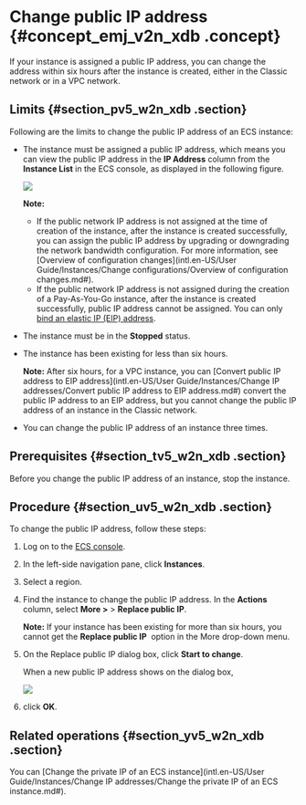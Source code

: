 # Change public IP address {#concept_emj_v2n_xdb .concept}

If your instance is assigned a public IP address, you can change the address within six hours after the instance is created, either in the Classic network or in a VPC network.

## Limits {#section_pv5_w2n_xdb .section}

Following are the limits to change the public IP address of an ECS instance:

-   The instance must be assigned a public IP address, which means you can view the public IP address in the **IP Address** column from the **Instance List** in the ECS console, as displayed in the following figure. 

    ![](http://static-aliyun-doc.oss-cn-hangzhou.aliyuncs.com/assets/img/9656/5458_en-US.png)

    **Note:** 

    -   If the public network IP address is not assigned at the time of creation of the instance, after the instance is created successfully, you can assign the public IP address by upgrading or downgrading the network bandwidth configuration. For more information, see [Overview of configuration changes](intl.en-US/User Guide/Instances/Change configurations/Overview of configuration changes.md#).
    -   If the public network IP address is not assigned during the creation of a Pay-As-You-Go instance, after the instance is created successfully, public IP address cannot be assigned. You can only [bind an elastic IP \(EIP\) address](https://www.alibabacloud.com/help/doc-detail/27714.htm).
-   The instance must be in the **Stopped** status.

-   The instance has been existing for less than six hours.

    **Note:** After six hours, for a VPC instance, you can [Convert public IP address to EIP address](intl.en-US/User Guide/Instances/Change IP addresses/Convert public IP address to EIP address.md#) convert the public IP address to an EIP address, but you cannot change the public IP address of an instance in the Classic network.

-   You can change the public IP address of an instance three times.


## Prerequisites {#section_tv5_w2n_xdb .section}

Before you change the public IP address of an instance, stop the instance.

## Procedure {#section_uv5_w2n_xdb .section}

To change the public IP address, follow these steps:

1.  Log on to the [ECS console](https://ecs.console.aliyun.com/?spm=a2c4g.11186623.2.9.FNEORG#/home).
2.  In the left-side navigation pane, click **Instances**.
3.  Select a region.
4.  Find the instance to change the public IP address. In the **Actions** column, select **More \>** \> **Replace public IP**.

    **Note:** If your instance has been existing for more than six hours, you cannot get the **Replace public IP**  option in the More drop-down menu.

5.  On the Replace public IP dialog box, click **Start to change**.

    When a new public IP address shows on the dialog box,

    ![](http://static-aliyun-doc.oss-cn-hangzhou.aliyuncs.com/assets/img/9656/5460_en-US.png)

6.  click **OK**.

## Related operations {#section_yv5_w2n_xdb .section}

You can [Change the private IP of an ECS instance](intl.en-US/User Guide/Instances/Change IP addresses/Change the private IP of an ECS instance.md#).

